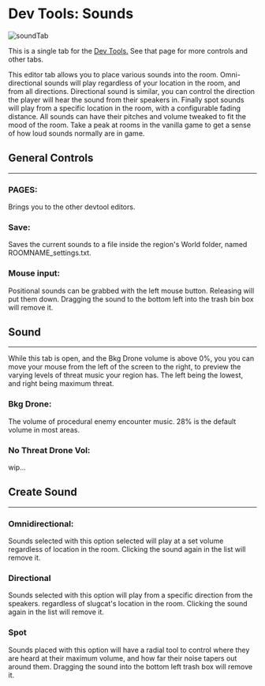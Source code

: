 # Dev Tools: Sounds

![soundTab](../../../assets/regionDevelopment/devTools/soundTab.png)

This is a single tab for the [Dev Tools.](Dev-Tools.html) See that page for more controls and other tabs.

This editor tab allows you to place various sounds into the room. Omni-directional sounds will play regardless of your location in the room, and from all directions. Directional sound is similar, you can control the direction the player will hear the sound from their speakers in. Finally spot sounds will play from a specific location in the room, with a configurable fading distance. All sounds can have their pitches and volume tweaked to fit the mood of the room. Take a peak at rooms in the vanilla game to get a sense of how loud sounds normally are in game.



## General Controls

---

### PAGES:

Brings you to the other devtool editors.

### Save:

Saves the current sounds to a file inside the region's World folder, named ROOMNAME_settings.txt.

### Mouse input:

Positional sounds can be grabbed with the left mouse button. Releasing will put them down. Dragging the sound to the bottom left into the trash bin box will remove it.



## Sound

---

While this tab is open, and the Bkg Drone volume is above 0%, you you can move your mouse from the left of the screen to the right, to preview the varying levels of threat music your region has. The left being the lowest, and right being maximum threat.

### Bkg Drone:

The volume of procedural enemy encounter music. 28% is the default volume in most areas.

### No Threat Drone Vol:

wip...



## Create Sound

---

### Omnidirectional:

Sounds selected with this option selected will play at a set volume regardless of location in the room. Clicking the sound again in the list will remove it.

### Directional

Sounds selected with this option will play from a specific direction from the speakers. regardless of slugcat's location in the room. Clicking the sound again in the list will remove it.

### Spot

Sounds placed with this option will have a radial tool to control where they are heard at their maximum volume, and how far their noise tapers out around them. Dragging the sound into the bottom left trash box will remove it.